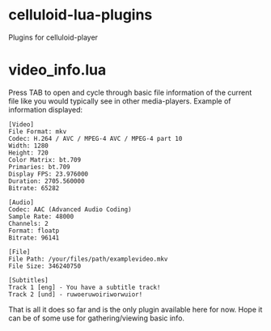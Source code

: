 # celluloid-lua-plugins
Plugins for celluloid-player

# video_info.lua
Press TAB to open and cycle through basic file information of the current file like you would typically see in other media-players.
Example of information displayed:
```
[Video]
File Format: mkv
Codec: H.264 / AVC / MPEG-4 AVC / MPEG-4 part 10
Width: 1280
Height: 720
Color Matrix: bt.709
Primaries: bt.709
Display FPS: 23.976000
Duration: 2705.560000
Bitrate: 65282
```
```
[Audio]
Codec: AAC (Advanced Audio Coding)
Sample Rate: 48000
Channels: 2
Format: floatp
Bitrate: 96141
```
```
[File]
File Path: /your/files/path/examplevideo.mkv
File Size: 346240750
```
```
[Subtitles]
Track 1 [eng] - You have a subtitle track!
Track 2 [und] - ruwoeruwoiriworwuior!
```

That is all it does so far and is the only plugin available here for now. Hope it can be of some use for gathering/viewing basic info.



